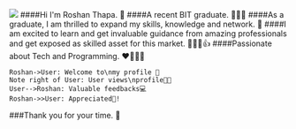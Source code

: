 ![](https://photos.app.goo.gl/Y2m8Yhj6Pyq9fXZ97)
####Hi I'm Roshan Thapa. 👋
####A recent BIT graduate. 👨🏻‍💻
####As a graduate, I am thrilled to expand my skills, knowledge and network. 🔗
####I am excited to learn and get invaluable guidance from amazing professionals and get exposed as skilled asset for this market. 👨🏻‍💻👍
####Passionate about Tech and Programming. ❤️👨🏻‍💻 

                    
```seq
Roshan->User: Welcome to\nmy profile 👋 
Note right of User: User views\nprofile👩‍💻 
User-->Roshan: Valuable feedbacks💻 
Roshan->>User: Appreciated🤝!
```
###Thank you for your time. 🙏
